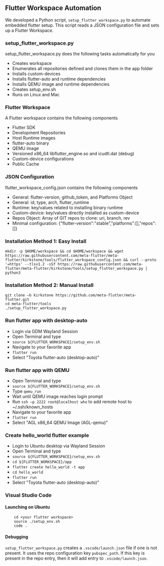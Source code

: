 ## Flutter Workspace Automation

We developed a Python script, `setup_flutter_workspace.py` to automate embedded flutter setup.
This script reads a JSON configuration file and sets up a Flutter Workspace.


### setup_flutter_workspace.py

setup_flutter_workspace.py does the following tasks automatically for you

* Creates workspace
* Enumerates all repositories defined and clones them in the app folder
* Installs custom-devices
* Installs flutter-auto and runtime dependencies
* Installs QEMU image and runtime dependencies
* Creates setup_env.sh
* Runs on Linux and Mac


### Flutter Workspace

A Flutter workspace contains the following components

* Flutter SDK
* Development Repositories
* Host Runtime images
* flutter-auto binary
* QEMU image
* Versioned x86_64 libflutter_engine.so and icudtl.dat (debug)
* Custom-device configurations
* Public Cache


### JSON Configuration 

flutter_workspace_config.json contains the following components

* General: flutter-version, github_token, and Platforms Object
* General: id, type, arch, flutter_runtime
* Runtime: key/values related to installing binary runtime
* Custom-device: key/values directly installed as custom-device
* Repos Object: Array of GIT repos to clone: uri, branch, rev
* Minimal configuration: {"flutter-version":"stable","platforms":[],"repos":[]}


### Installation Method 1: Easy Install  

```
mkdir -p $HOME/workspace && cd $HOME/workspace && wget https://raw.githubusercontent.com/meta-flutter/meta-flutter/kirkstone/tools/flutter_workspace_config.json && curl --proto '=https' --tlsv1.2 -sSf https://raw.githubusercontent.com/meta-flutter/meta-flutter/kirkstone/tools/setup_flutter_workspace.py | python3
```


### Installation Method 2: Manual Install 

```
git clone –b kirkstone https://github.com/meta-flutter/meta-flutter.git
cd meta-flutter/tools
./setup_flutter_workspace.py
```


### Run flutter app with desktop-auto 

* Login via GDM Wayland Session
* Open Terminal and type
* `source ${FLUTTER_WORKSPACE}/setup_env.sh`
* Navigate to your favorite app
* `flutter run`
* Select "Toyota flutter-auto (desktop-auto)"


### Run flutter app with QEMU 

* Open Terminal and type
* `source ${FLUTTER_WORKSPACE}/setup_env.sh`
* Type `qemu_run`
* Wait until QEMU image reaches login prompt
* Run `ssh –p 2222 root@localhost who` to add remote host to ~/.ssh/known_hosts
* Navigate to your favorite app
* `flutter run`
* Select "AGL x86_64 QEMU Image (AGL-qemu)"


### Create hello_world flutter example 

* Login to Ubuntu desktop via Wayland Session
* Open Terminal and type
* `source ${FLUTTER_WORKSPACE}/setup_env.sh`
* `cd ${FLUTTER_WORKSPACE}/app`
* `flutter create hello_world -t app`
* `cd hello_world`
* `flutter run`
* Select "Toyota flutter-auto (desktop-auto)"

### Visual Studio Code

#### Launching on Ubuntu

```
    cd <your flutter workspace>
    source ./setup_env.sh
    code .
```
#### Debugging

`setup_flutter_workspace.py` creates a `.vscode/launch.json` file if one is not present.
It uses the repo configuration key `pubspec_path`.  If this key is present in the repo
entry, then it will add entry to `.vscode/launch.json`.

